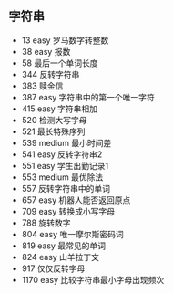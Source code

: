 

## 字符串

* 13 easy 罗马数字转整数
* 38 easy 报数
* 58 最后一个单词长度
* 344 反转字符串
* 383 赎金信
* 387 easy 字符串中的第一个唯一字符
* 415 easy 字符串相加
* 520 检测大写字母
* 521 最长特殊序列
* 539 medium 最小时间差
* 541 easy 反转字符串2
* 551 easy 学生出勤记录1
* 553 medium 最优除法
* 557 反转字符串中的单词
* 657 easy 机器人能否返回原点
* 709 easy 转换成小写字母
* 788 旋转数字
* 804 easy 唯一摩尔斯密码词
* 819 easy 最常见的单词
* 824 easy 山羊拉丁文
* 917 仅仅反转字母
* 1170 easy 比较字符串最小字母出现频次
